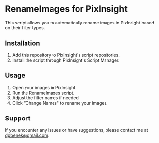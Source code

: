 # RenameImages for PixInsight

This script allows you to automatically rename images in PixInsight based on their filter types.

## Installation

1. Add this repository to PixInsight's script repositories.
2. Install the script through PixInsight's Script Manager.

## Usage

1. Open your images in PixInsight.
2. Run the RenameImages script.
3. Adjust the filter names if needed.
4. Click "Change Names" to rename your images.

## Support

If you encounter any issues or have suggestions, please contact me at dpbenek@gmail.com.
